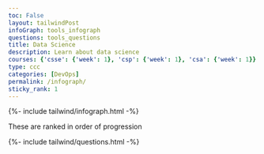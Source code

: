 ```yaml
---
toc: False 
layout: tailwindPost
infoGraph: tools_infograph
questions: tools_questions
title: Data Science
description: Learn about data science
courses: {'csse': {'week': 1}, 'csp': {'week': 1}, 'csa': {'week': 1}}
type: ccc
categories: [DevOps]
permalink: /infograph/
sticky_rank: 1
---
```


<!-- Infographic - this depends on page.infoGraph frontmatter being set -->
{%- include tailwind/infograph.html -%}


These are ranked in order of progression


{%- include tailwind/questions.html -%}

